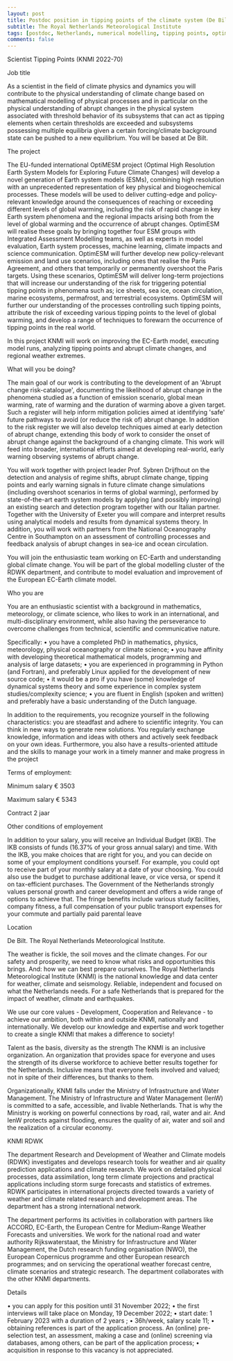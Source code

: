 ```yaml
---
layout: post
title: Postdoc position in tipping points of the climate system (De Bilt, Netherlands)
subtitle: The Royal Netherlands Meteorological Institute
tags: [postdoc, Netherlands, numerical modelling, tipping points, optimESM, climate change]
comments: false
---
```

Scientist Tipping Points (KNMI 2022-70)

Job title

As a scientist in the field of climate physics and dynamics you will
contribute to the physical understanding of climate change based on
mathematical modelling of physical processes and in particular on the
physical understanding of abrupt changes in the physical system
associated with threshold behavior of its subsystems that can act as
tipping elements when certain thresholds are exceeded and subsystems
possessing multiple equilibria given a certain forcing/climate
background state can be pushed to a new equilibrium. You will be based
at De Bilt.

The project

The EU-funded international OptiMESM project (Optimal High Resolution
Earth System Models for Exploring Future Climate Changes) will develop
a novel generation of Earth system models (ESMs), combining high
resolution with an unprecedented representation of key physical and
biogeochemical processes. These models will be used to deliver
cutting-edge and policy-relevant knowledge around the consequences of
reaching or exceeding different levels of global warming, including
the risk of rapid change in key Earth system phenomena and the
regional impacts arising both from the level of global warming and the
occurrence of abrupt changes. OptimESM will realise these goals by
bringing together four ESM groups with Integrated Assessment Modelling
teams, as well as experts in model evaluation, Earth system processes,
machine learning, climate impacts and science communication.
OptimESM will further develop new policy-relevant emission and land
use scenarios, including ones that realise the Paris Agreement, and
others that temporarily or permanently overshoot the Paris targets.
Using these scenarios, OptimESM will deliver long-term projections
that will increase our understanding of the risk for triggering
potential tipping points in phenomena such as; ice sheets, sea ice,
ocean circulation, marine ecosystems, permafrost, and terrestrial
ecosystems. OptimESM will further our understanding of the processes
controlling such tipping points, attribute the risk of exceeding
various tipping points to the level of global warming, and develop a
range of techniques to forewarn the occurrence of tipping points in
the real world.

In this project KNMI will work on improving the EC-Earth model,
executing model runs, analyzing tipping points and abrupt climate
changes, and regional weather extremes.


What will you be doing?

The main goal of our work is contributing to the development of an
'Abrupt change risk-catalogue', documenting the likelihood of abrupt
change in the phenomena studied as a function of emission scenario,
global mean warming, rate of warming and the duration of warming above
a given target. Such a register will help inform mitigation policies
aimed at identifying 'safe' future pathways to avoid (or reduce the
risk of) abrupt change. In addition to the risk register we will also
develop techniques aimed at early detection of abrupt change,
extending this body of work to consider the onset of abrupt change
against the background of a changing climate. This work will feed into
broader, international efforts aimed at developing real-world, early
warning observing systems of abrupt change.

You will work together with project leader Prof. Sybren Drijfhout on
the detection and analysis of regime shifts, abrupt climate change,
tipping points and early warning signals in future climate change
simulations (including overshoot scenarios in terms of global
warming), performed by state-of-the-art earth system models by
applying (and possibly improving) an existing search and detection
program together with our Italian partner. Together with the
University of Exeter you will compare and interpret results using
analytical models and results from dynamical systems theory. In
addition, you will work with partners from the National Oceanography
Centre in Southampton on an assessment of controlling processes and
feedback analysis of abrupt changes in sea-ice and ocean circulation.

You will join the enthusiastic team working on EC-Earth and
understanding global climate change. You will be part of the global
modelling cluster of the RDWK department, and contribute to model
evaluation and improvement of the European EC-Earth climate model.

Who you are

You are an enthusiastic scientist with a background in mathematics,
meteorology, or climate science, who likes to work in an
international, and multi-disciplinary environment, while also having
the perseverance to overcome challenges from technical, scientific and
communicative nature.

Specifically:
• you have a completed PhD in mathematics, physics, meteorology,
physical oceanography or climate science;
• you have affinity with developing theoretical mathematical models,
programming and analysis of large datasets;
• you are experienced in programming in Python (and Fortran), and
preferably Linux applied for the development of new source code;
• it would be a pro if you have (some) knowledge of dynamical systems
theory and some experience in complex system studies/complexity
science;
• you are fluent in English (spoken and written) and preferably have a
basic understanding of the Dutch language.

In addition to the requirements, you recognize yourself in the
following characteristics: you are steadfast and adhere to scientific
integrity. You can think in new ways to generate new solutions. You
regularly exchange knowledge, information and ideas with others and
actively seek feedback on your own ideas. Furthermore, you also have a
results-oriented attitude and the skills to manage your work in a
timely manner and make progress in the project

Terms of employment:

Minimum salary € 3503

Maximum salary € 5343

Contract 2 jaar

Other conditions of employement

In addition to your salary, you will receive an Individual Budget
(IKB). The IKB consists of funds (16.37% of your gross annual salary)
and time. With the IKB, you make choices that are right for you, and
you can decide on some of your employment conditions yourself. For
example, you could opt to receive part of your monthly salary at a
date of your choosing. You could also use the budget to purchase
additional leave, or vice versa, or spend it on tax-efficient
purchases. The Government of the Netherlands strongly values personal
growth and career development and offers a wide range of options to
achieve that. The fringe benefits include various study facilities,
company fitness, a full compensation of your public transport expenses
for your commute and partially paid parental leave

Location

De Bilt. The Royal Netherlands Meteorological Institute.

The weather is fickle, the soil moves and the climate changes. For our
safety and prosperity, we need to know what risks and opportunities
this brings. And: how we can best prepare ourselves. The Royal
Netherlands Meteorological Institute (KNMI) is the national knowledge
and data center for weather, climate and seismology. Reliable,
independent and focused on what the Netherlands needs. For a safe
Netherlands that is prepared for the impact of weather, climate and
earthquakes.

We use our core values - Development, Cooperation and Relevance - to
achieve our ambition, both within and outside KNMI, nationally and
internationally. We develop our knowledge and expertise and work
together to create a single KNMI that makes a difference to society!

Talent as the basis, diversity as the strength
The KNMI is an inclusive organization. An organization that provides
space for everyone and uses the strength of its diverse workforce to
achieve better results together for the Netherlands. Inclusive means
that everyone feels involved and valued; not in spite of their
differences, but thanks to them.

Organizationally, KNMI falls under the Ministry of Infrastructure and
Water Management.
The Ministry of Infrastructure and Water Management (IenW) is
committed to a safe, accessible, and livable Netherlands. That is why
the Ministry is working on powerful connections by road, rail, water
and air. And IenW protects against flooding, ensures the quality of
air, water and soil and the realization of a circular economy.



KNMI RDWK

The department Research and Development of Weather and Climate models
(RDWK) investigates and develops research tools for weather and air
quality prediction applications and climate research. We work on
detailed physical processes, data assimilation, long term climate
projections and practical applications including storm surge forecasts
and statistics of extremes. RDWK participates in international
projects directed towards a variety of weather and climate related
research and development areas. The department has a strong
international network.

The department performs its activities in collaboration with partners
like ACCORD, EC-Earth, the European Centre for Medium-Range Weather
Forecasts and universities. We work for the national road and water
authority Rijkswaterstaat, the Ministry for Infrastructure and Water
Management, the Dutch research funding organisation (NWO), the
European Copernicus programme and other European research programmes;
and on servicing the operational weather forecast centre, climate
scenarios and strategic research. The department collaborates with the
other KNMI departments.

Details

• you can apply for this position until 31 November 2022;
• the first interviews will take place on Monday, 19 December 2022;
• start date: 1 February 2023 with a duration of 2 years ;
• 36h/week, salary scale 11;
• obtaining references is part of the application process. An (online)
pre-selection test, an assessment, making a case and (online)
screening via databases, among others, can be part of the application
process;
• acquisition in response to this vacancy is not appreciated.
